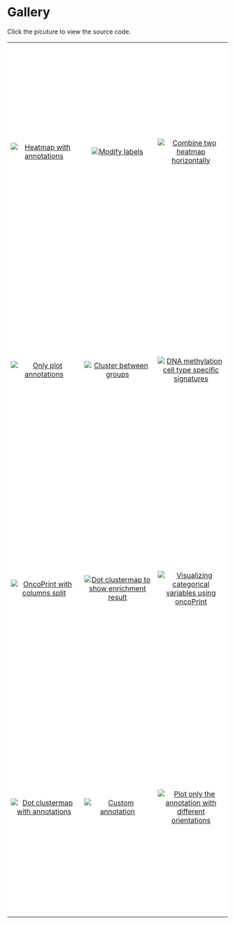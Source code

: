 Gallery
=======================
Click the picuture to view the source code.

<table>
    <tr style="height: 500px">
        <td style="width:33%; background-color:white;text-align:center; vertical-align:middle">
            <a href="https://dingwb.github.io/PyComplexHeatmap/build/html/notebooks/advanced_usage.html#3.-Test-the-row-/-col-orders-&-add-selected-rows-labels">
                <img src="../../images/gallery1.jpg" title="Heatmap with annotations" align="center">
            </a>
        </td>
        <td style="width:33%; background-color:white;text-align:center; vertical-align:middle">
            <a href="https://dingwb.github.io/PyComplexHeatmap/build/html/notebooks/kwargs.html#Modifying-xlabel-and-ylabel-using-xlabel_kws-and-ylabel_kws">
                <img src="../../images/gallery11.png" title="Modify labels" align="center">
            </a>
        </td>
        <td style="width:33%; background-color:white;text-align:center; vertical-align:middle">
            <a href="https://dingwb.github.io/PyComplexHeatmap/build/html/notebooks/composite_heatmaps.html#Composite-two-heatmaps-horizontally-for-mouse-DNA-methylation-array-dataset">
                <img src="../../images/gallery3.jpg" title="Combine two heatmap horizontally" align="center">
            </a>
        </td>
    </tr>
    <tr style="height: 500px">
        <td style="width:33%; background-color:white;text-align:center; vertical-align:middle">
            <a href="https://dingwb.github.io/PyComplexHeatmap/build/html/notebooks/advanced_usage.html#Only-plot-the-annotations">
                <img src="../../images/gallery5.png" title="Only plot annotations" align="center">
            </a>
        </td>
        <td style="width:33%; background-color:white;text-align:center; vertical-align:middle">
            <a href="https://dingwb.github.io/PyComplexHeatmap/build/html/notebooks/advanced_usage.html#Cluster-between-groups-and-cluster-within-groups">
                <img src="../../images/gallery6.png" title="Cluster between groups" align="center">
            </a>
        </td>
        <td style="width:33%; background-color:white;text-align:center; vertical-align:middle">
            <a href="https://dingwb.github.io/PyComplexHeatmap/build/html/notebooks/single_cell_methylation.html">
                <img src="../../images/gallery9.png" title="DNA methylation cell type specific signatures" align="center">
            </a>
        </td>
    </tr>
    <tr style="height: 500px">
        <td style="width:33%; background-color:white;text-align:center; vertical-align:middle">
            <a href="https://dingwb.github.io/PyComplexHeatmap/build/html/notebooks/oncoPrint.html">
                <img src="../../images/gallery8.png" title="OncoPrint with columns split" align="center">
            </a>
        </td>
        <td style="width:33%; background-color:white;text-align:center; vertical-align:middle">
            <a href="https://dingwb.github.io/PyComplexHeatmap/build/html/notebooks/dotHeatmap.html#Visualize-up-to-five-dimension-data-using-DotClustermapPlotter">
                <img src="../../images/gallery7.png" title="Dot clustermap to show enrichment result" align="center">
            </a>
        </td>
        <td style="width:33%; background-color:white;text-align:center; vertical-align:middle">
            <a href="https://dingwb.github.io/PyComplexHeatmap/build/html/notebooks/oncoPrint2.html">
                <img src="../../images/gallery4.png" title="Visualizing categorical variables using oncoPrint" align="center">
            </a>
        </td>
    </tr>
    <tr style="height: 500px">
        <td style="width:33%; background-color:white;text-align:center; vertical-align:middle">
            <a href="https://dingwb.github.io/PyComplexHeatmap/build/html/notebooks/cpg_modules.html#Plotting-the-Dot-clustermap">
                <img src="../../images/gallery2.png" title="Dot clustermap with annotations" align="center">
            </a>
        </td>
        <td style="width:33%; background-color:white;text-align:center; vertical-align:middle">
            <a href="https://dingwb.github.io/PyComplexHeatmap/build/html/notebooks/advanced_usage.html#Custom-annotation">
                <img src="../../images/gallery10.png" title="Custom annotation" align="center">
            </a>
        </td>
        <td style="width:33%; background-color:white;text-align:center; vertical-align:middle">
            <a href="https://dingwb.github.io/PyComplexHeatmap/build/html/notebooks/advanced_usage.html#Change-orentation-to-the-left">
                <img src="../../images/gallery12.png" title="Plot only the annotation with different orientations" align="center">
            </a>
        </td>
    </tr>
</table>